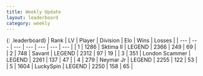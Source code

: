 ```yaml
---
title: Weekly Update
layout: leaderboard
category: weekly
---
```


{: .leaderboard}
| Rank | LV | Player | Division | Elo | Wins | Losses |
| --- | --- | --- | --- | --- | --- | --- |
| <span data-change="0">1</span> | 1286 | <span title="ID: 402846">Sktima II</span> | LEGEND | <span data-change="0">2366</span> | <span data-change="0">249</span> | <span data-change="0">69</span> |
| <span data-change="5">2</span> | 748 | <span title="ID: 556277">Savant</span> | LEGEND | <span data-change="89">2312</span> | <span data-change="25">97</span> | <span data-change="4">19</span> |
| <span data-change="91">3</span> | 351 | <span title="ID: 725085">London Scammer</span> | LEGEND | <span data-change="261">2261</span> | <span data-change="76">137</span> | <span data-change="22">47</span> |
| <span data-change="14">4</span> | 279 | <span title="ID: 396909">Neymar Jr</span> | LEGEND | <span data-change="76">2255</span> | <span data-change="44">122</span> | <span data-change="20">53</span> |
| <span data-change="4">5</span> | 1604 | <span title="ID: 498412">LuckySpin</span> | LEGEND | <span data-change="38">2250</span> | <span data-change="20">158</span> | <span data-change="6">65</span> |